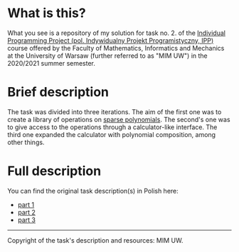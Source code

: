# What is this?

What you see is a repository of my solution for task no. 2. of the [Individual Programming Project (pol. Indywidualny Projekt Programistyczny, IPP)](https://usosweb.mimuw.edu.pl/kontroler.php?_action=katalog2%2Fprzedmioty%2FpokazPrzedmiot&prz_kod=1000-222bIPP&lang=en) course offered by the Faculty of Mathematics, Informatics and Mechanics at the University of Warsaw (further referred to as "MIM UW") in the 2020/2021 summer semester.

# Brief description

The task was divided into three iterations. The aim of the first one was to create a library of operations on [sparse polynomials](https://en.wikipedia.org/wiki/Sparse_polynomial). The second's one was to give access to the operations through a calculator-like interface. The third one expanded the calculator with polynomial composition, among other things.

# Full description 

You can find the original task description(s) in Polish here: 
- [part 1](https://github.com/kfernandez31/IPP-2-Sparse-Poly-Calc/blob/main/part_1.md)
- [part 2](https://github.com/kfernandez31/IPP-2-Sparse-Poly-Calc/blob/main/part_2.md)
- [part 3](https://github.com/kfernandez31/IPP-2-Sparse-Poly-Calc/blob/main/part_3.md)

---
Copyright of the task's description and resources: MIM UW.